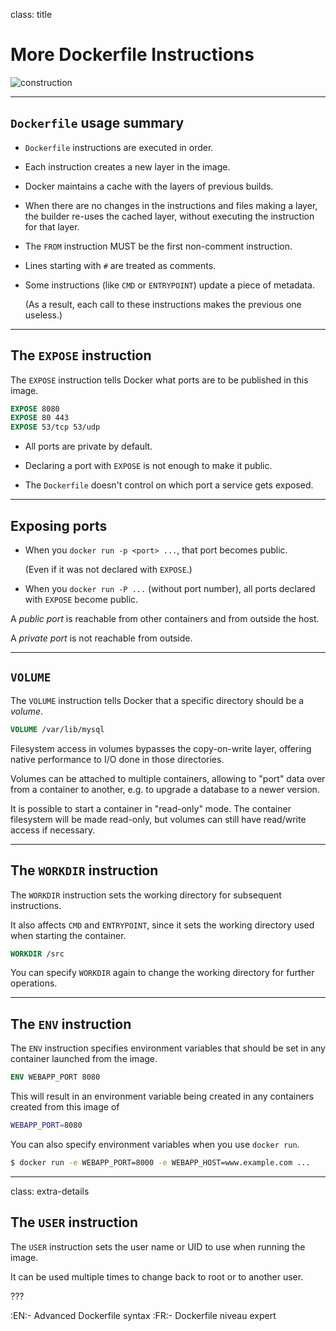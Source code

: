 
class: title

# More Dockerfile Instructions

![construction](images/title-advanced-dockerfiles.jpg)

---

## `Dockerfile` usage summary

* `Dockerfile` instructions are executed in order.

* Each instruction creates a new layer in the image.

* Docker maintains a cache with the layers of previous builds.

* When there are no changes in the instructions and files making a layer,
  the builder re-uses the cached layer, without executing the instruction for that layer.

* The `FROM` instruction MUST be the first non-comment instruction.

* Lines starting with `#` are treated as comments.

* Some instructions (like `CMD` or `ENTRYPOINT`) update a piece of metadata.

  (As a result, each call to these instructions makes the previous one useless.)

---

## The `EXPOSE` instruction

The `EXPOSE` instruction tells Docker what ports are to be published
in this image.

```dockerfile
EXPOSE 8080
EXPOSE 80 443
EXPOSE 53/tcp 53/udp
```

* All ports are private by default.

* Declaring a port with `EXPOSE` is not enough to make it public.

* The `Dockerfile` doesn't control on which port a service gets exposed.

---

## Exposing ports

* When you `docker run -p <port> ...`, that port becomes public.

    (Even if it was not declared with `EXPOSE`.)

* When you `docker run -P ...` (without port number), all ports
  declared with `EXPOSE` become public.

A *public port* is reachable from other containers and from outside the host.

A *private port* is not reachable from outside.

---

## `VOLUME`

The `VOLUME` instruction tells Docker that a specific directory
should be a *volume*.

```dockerfile
VOLUME /var/lib/mysql
```

Filesystem access in volumes bypasses the copy-on-write layer,
offering native performance to I/O done in those directories.

Volumes can be attached to multiple containers, allowing to
"port" data over from a container to another, e.g. to
upgrade a database to a newer version.

It is possible to start a container in "read-only" mode.
The container filesystem will be made read-only, but volumes
can still have read/write access if necessary.

---

## The `WORKDIR` instruction

The `WORKDIR` instruction sets the working directory for subsequent
instructions.

It also affects `CMD` and `ENTRYPOINT`, since it sets the working
directory used when starting the container.
   
```dockerfile
WORKDIR /src
```

You can specify `WORKDIR` again to change the working directory for
further operations.

---

## The `ENV` instruction

The `ENV` instruction specifies environment variables that should be
set in any container launched from the image.

```dockerfile
ENV WEBAPP_PORT 8080
```

This will result in an environment variable being created in any
containers created from this image of

```bash
WEBAPP_PORT=8080
```

You can also specify environment variables when you use `docker run`.

```bash
$ docker run -e WEBAPP_PORT=8000 -e WEBAPP_HOST=www.example.com ...
```

---

class: extra-details

## The `USER` instruction

The `USER` instruction sets the user name or UID to use when running
the image.

It can be used multiple times to change back to root or to another user.

???

:EN:- Advanced Dockerfile syntax
:FR:- Dockerfile niveau expert
